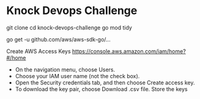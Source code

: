 # Knock Devops Challenge

git clone
cd knock-devops-challenge
go mod tidy

go get -u github.com/aws/aws-sdk-go/...

Create AWS Access Keys
https://console.aws.amazon.com/iam/home?#/home

* On the navigation menu, choose Users.
* Choose your IAM user name (not the check box).
* Open the Security credentials tab, and then choose Create access key.
* To download the key pair, choose Download .csv file. Store the keys
